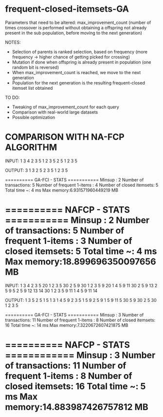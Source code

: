 # frequent-closed-itemsets-GA

Parameters that need to be altered: max_improvement_count (number of times crossover is performed without obtaining a offspring not already present in the sub population, before moving to the next generation)

NOTES:
- Selection of parents is ranked selection, based on frequency (more frequency -> higher chance of getting picked for crossing)
- Mutation if done when offspring is already present in population (one random bit is reversed)
- When max_improvement_count is reached, we move to the next generation
- Population for the next generation is the resulting frequent-closed itemset list obtained

TO DO:
- Tweaking of max_improvement_count for each query
- Comparison with real-world large datasets
- Possible optimization


COMPARISON WITH NA-FCP ALGORITHM
======================================================================

INPUT:
1 3 4
2 3 5
1 2 3 5
2 5 
1 2 3 5 

OUTPUT:
3 
1 3 
2 5 
2 3 5 
1 2 3 5 

========== GA-FCI - STATS ===========
 Minsup : 2
 Number of transactions: 5
 Number of frequent 1-items  : 4
 Number of closed  itemsets: 5
 Total time ~: 4 ms
 Max memory:6.931571960449219 MB
 
 ========== NAFCP - STATS ===========
 Minsup : 2
 Number of transactions: 5
 Number of frequent 1-items  : 3
 Number of closed  itemsets: 5
 Total time ~: 4 ms
 Max memory:18.899696350097656 MB
=====================================


INPUT:
1 3 4
2 3 5 20
1 2 3 5 30
2 5 9 30 
1 2 3 5 9 20
1 4 5 9 11 30
2 5 9 13
2 5 9 5
2 5 9 12 13 14 30
1 2 3 5 9 11
1 4 5 9 11 14 

OUTPUT:
1 
3 
5 
2 5 
1 5 
1 3 
1 4 
5 9 
2 3 5 
1 5 9 
2 5 9 
1 5 9 11 
5 30 
5 9 30 
2 5 30 
1 2 3 5 

========== GA-FCI - STATS ===========
 Minsup : 3
 Number of transactions: 11
 Number of frequent 1-items  : 8
 Number of closed  itemsets: 16
 Total time ~: 14 ms
 Max memory:7.3220672607421875 MB
 
========== NAFCP - STATS ============
 Minsup : 3
 Number of transactions: 11
 Number of frequent 1-items  : 8
 Number of closed  itemsets: 16
 Total time ~: 5 ms
 Max memory:14.883987426757812 MB
=====================================

